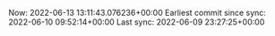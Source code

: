 Now: 2022-06-13 13:11:43.076236+00:00 Earliest commit since sync: 2022-06-10 09:52:14+00:00 Last sync: 2022-06-09 23:27:25+00:00
